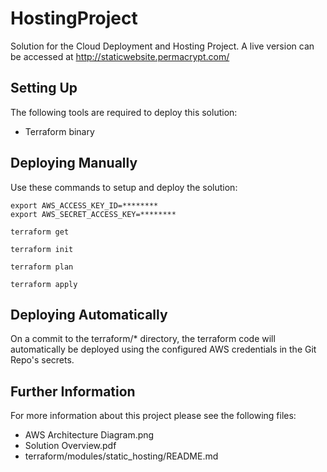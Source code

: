 # HostingProject
Solution for the Cloud Deployment and Hosting Project.
A live version can be accessed at http://staticwebsite.permacrypt.com/

## Setting Up
The following tools are required to deploy this solution:
- Terraform binary

## Deploying Manually
Use these commands to setup and deploy the solution:
```
export AWS_ACCESS_KEY_ID=********
export AWS_SECRET_ACCESS_KEY=********
```
```
terraform get
```
```
terraform init
```
```
terraform plan
```
```
terraform apply
```

## Deploying Automatically
On a commit to the terraform/* directory, the terraform code will automatically be deployed using the configured AWS credentials in the Git Repo's secrets.

## Further Information
For more information about this project please see the following files:
- AWS Architecture Diagram.png
- Solution Overview.pdf
- terraform/modules/static_hosting/README.md
